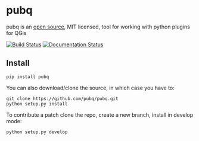 # pubq

pubq is an [open source](https://github.com/pubq/pubq.git),
MIT licensed, tool for working with python plugins for QGis

[![Build Status](https://travis-ci.org/pubq/pubq.svg?branch=master)](https://travis-ci.org/pubq/pubq)
[![Documentation Status](https://readthedocs.org/projects/pubq/badge/?version=latest)](https://pubq.readthedocs.io/en/latest/?badge=latest)


Install
-------

    pip install pubq

You can also download/clone the source, in which case you have to:

    git clone https://github.com/pubq/pubq.git
    python setup.py install
        
To contribute a patch clone the repo, create a new branch, install in
develop mode:
        
    python setup.py develop

